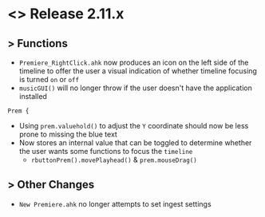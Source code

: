 # <> Release 2.11.x

## > Functions
- `Premiere_RightClick.ahk` now produces an icon on the left side of the timeline to offer the user a visual indication of whether timeline focusing is turned `on` or `off`
- `musicGUI()` will no longer throw if the user doesn't have the application installed

`Prem {`
- Using `prem.valuehold()` to adjust the `Y` coordinate should now be less prone to missing the blue text
- Now stores an internal value that can be toggled to determine whether the user wants some functions to focus the `timeline`
    - `rbuttonPrem().movePlayhead()` & `prem.mouseDrag()`

## > Other Changes
- `New Premiere.ahk` no longer attempts to set ingest settings